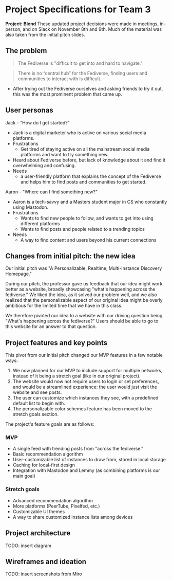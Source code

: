 # Project Specifications for Team 3

**Project: Blend**
These updated project decisions were made in meetings, in-person, and on Slack on November 8th and 9th. 
Much of the material was also taken from the initial pitch slides.


## The problem

> The Fediverse is "difficult to get into and hard to navigate."

> There is no “central hub” for the Fediverse, finding users and communities to interact with is difficult.

- After trying out the Fediverse ourselves and asking friends to try it out, this was the most prominent problem that came up.


## User personas
Jack - "How do I get started?"
- Jack is a digital marketer who is active on various social media platforms. 
- Frustrations
    - Get tired of staying active on all the mainstream social media platforms and want to try something new. 
- Heard about Fediverse before, but lack of knowledge about it and find it overwhelming and confusing.
- Needs
    - a user-friendly platform that explains the concept of the Fediverse and helps him to find posts and communities to get started. 

Aaron - "Where can I find something new?"
- Aaron is a tech-savvy and a Masters student major in CS who constantly using Mastodon. 
- Frustrations
    - Wants to find new people to follow, and wants to get into using different platforms
    - Wants to find posts and people related to a trending topics
- Needs
    - A way to find content and users beyond his current connections


## Changes from initial pitch: the new idea
Our initial pitch was "A Personalizable, Realtime, Multi-Instance Discovery Homepage."

During our pitch, the professor gave us feedback that our idea might work better as a website, broadly showcasing "what's happening across the fediverse." We liked the idea, as it solved our problem well, and we also realized that the personalizable aspect of our original idea might be overly ambitious for the limited time that we have in this class. 

We therefore pivoted our idea to a website with our driving question being "What's happening across the fediverse?" Users should be able to go to this website for an answer to that question. 


## Project features and key points
This pivot from our initial pitch changed our MVP features in a few notable ways:
1. We now planned for our MVP to include support for multiple networks, instead of it being a stretch goal (like in our original project).
2. The website would now not require users to login or set preferences, and would be a streamlined experience: the user would just visit the website and see posts.
3. The user can customize which instances they see, with a predefined default list to begin with.
4. The personalizable color schemes feature has been moved to the stretch goals section.

The project's feature goals are as follows:

### MVP
- A single feed with trending posts from "across the fediverse."
- Basic recommendation algorithm
- User-customizable list of instances to draw from, stored in local storage
- Caching for local-first design
- Integration with Mastodon and Lemmy (as combining platforms is our main goal)

### Stretch goals
- Advanced recommendation algorithm
- More platforms (PeerTube, Pixelfed, etc.)
- Customizable UI themes
- A way to share customized instance lists among devices


## Project architecture
TODO: insert diagram

## Wireframes and ideation
TODO: insert screenshots from Miro

